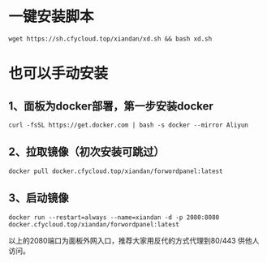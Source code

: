 # 一键安装脚本

```shell
wget https://sh.cfycloud.top/xiandan/xd.sh && bash xd.sh
```

# 也可以手动安装
## 1、面板为docker部署，第一步安装docker

```shell
curl -fsSL https://get.docker.com | bash -s docker --mirror Aliyun

```
## 2、拉取镜像（初次安装可跳过）

```shell
docker pull docker.cfycloud.top/xiandan/forwordpanel:latest
```

## 3、启动镜像
```shell
docker run --restart=always --name=xiandan -d -p 2080:8080 docker.cfycloud.top/xiandan/forwordpanel:latest
```
以上的2080端口为面板外网入口，推荐大家用反代的方式代理到80/443 供他人访问。
